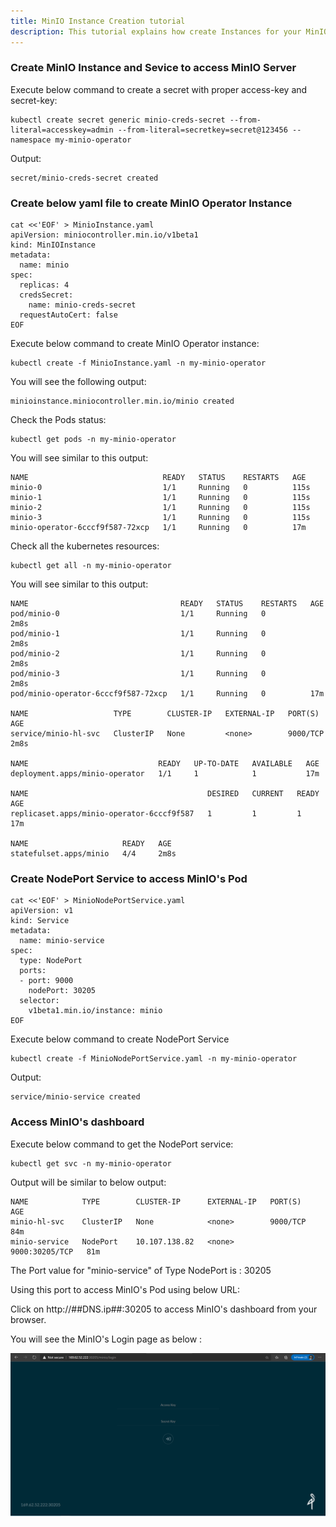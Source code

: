 ```yaml
---
title: MinIO Instance Creation tutorial
description: This tutorial explains how create Instances for your MinIO Operator.
---
```


### Create MinIO Instance and Sevice to access MinIO Server

Execute below command to create a secret with proper access-key and secret-key:

```execute
kubectl create secret generic minio-creds-secret --from-literal=accesskey=admin --from-literal=secretkey=secret@123456 --namespace my-minio-operator
```

Output:

```
secret/minio-creds-secret created
```

### Create below yaml file to create MinIO Operator Instance

```execute
cat <<'EOF' > MinioInstance.yaml
apiVersion: miniocontroller.min.io/v1beta1
kind: MinIOInstance
metadata:
  name: minio
spec:
  replicas: 4
  credsSecret:
    name: minio-creds-secret
  requestAutoCert: false
EOF
```

Execute below command to create MinIO Operator instance:

```execute
kubectl create -f MinioInstance.yaml -n my-minio-operator
```

You will see the following output:

```
minioinstance.miniocontroller.min.io/minio created
```

Check the Pods status:

```execute
kubectl get pods -n my-minio-operator
```

You will see similar to this output:

```
NAME                              READY   STATUS    RESTARTS   AGE
minio-0                           1/1     Running   0          115s
minio-1                           1/1     Running   0          115s
minio-2                           1/1     Running   0          115s
minio-3                           1/1     Running   0          115s
minio-operator-6cccf9f587-72xcp   1/1     Running   0          17m
```

Check all the kubernetes resources:

```execute
kubectl get all -n my-minio-operator
```


You will see similar to this output:

```
NAME                                  READY   STATUS    RESTARTS   AGE
pod/minio-0                           1/1     Running   0          2m8s
pod/minio-1                           1/1     Running   0          2m8s
pod/minio-2                           1/1     Running   0          2m8s
pod/minio-3                           1/1     Running   0          2m8s
pod/minio-operator-6cccf9f587-72xcp   1/1     Running   0          17m

NAME                   TYPE        CLUSTER-IP   EXTERNAL-IP   PORT(S)    AGE
service/minio-hl-svc   ClusterIP   None         <none>        9000/TCP   2m8s

NAME                             READY   UP-TO-DATE   AVAILABLE   AGE
deployment.apps/minio-operator   1/1     1            1           17m

NAME                                        DESIRED   CURRENT   READY   AGE
replicaset.apps/minio-operator-6cccf9f587   1         1         1       17m

NAME                     READY   AGE
statefulset.apps/minio   4/4     2m8s

```

### Create NodePort Service to access MinIO's Pod 

```execute
cat <<'EOF' > MinioNodePortService.yaml
apiVersion: v1
kind: Service
metadata:
  name: minio-service
spec:
  type: NodePort
  ports:
  - port: 9000
    nodePort: 30205
  selector:
    v1beta1.min.io/instance: minio
EOF
```

Execute below command to create NodePort Service

```execute
kubectl create -f MinioNodePortService.yaml -n my-minio-operator
```

Output:

```
service/minio-service created
```

### Access MinIO's dashboard

Execute below command to get the NodePort service:

```execute
kubectl get svc -n my-minio-operator
```

Output will be similar to below output:

```
NAME            TYPE        CLUSTER-IP      EXTERNAL-IP   PORT(S)          AGE
minio-hl-svc    ClusterIP   None            <none>        9000/TCP         84m
minio-service   NodePort    10.107.138.82   <none>        9000:30205/TCP   81m
```

The Port value for "minio-service" of Type NodePort is : 30205

Using this port to access MinIO's Pod using below URL: 

Click on http://##DNS.ip##:30205 to access MinIO's dashboard from your browser.

You will see the MinIO's Login page as below :


 ![](_images/login-console.PNG)




